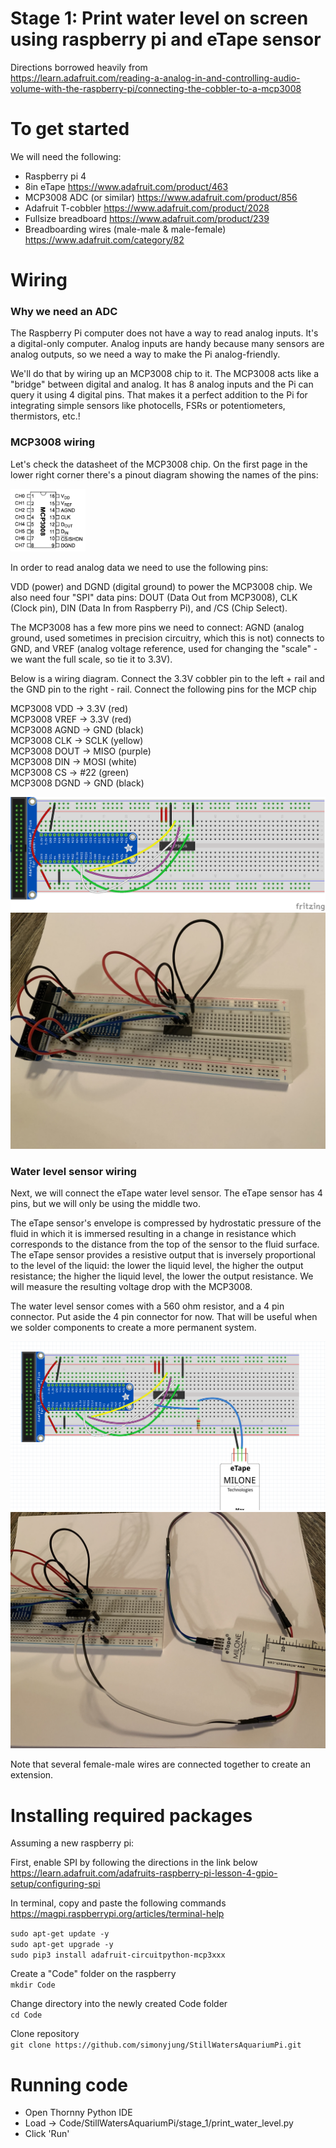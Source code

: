 # Stage 1: Print water level on screen using raspberry pi and eTape sensor

Directions borrowed heavily from  
https://learn.adafruit.com/reading-a-analog-in-and-controlling-audio-volume-with-the-raspberry-pi/connecting-the-cobbler-to-a-mcp3008

# To get started
We will need the following:
- Raspberry pi 4
- 8in eTape
https://www.adafruit.com/product/463
- MCP3008 ADC (or similar)
https://www.adafruit.com/product/856
- Adafruit T-cobbler
https://www.adafruit.com/product/2028
- Fullsize breadboard
https://www.adafruit.com/product/239
- Breadboarding wires (male-male & male-female)
https://www.adafruit.com/category/82

# Wiring

### Why we need an ADC
The Raspberry Pi computer does not have a way to read analog inputs. It's a digital-only computer. 
Analog inputs are handy because many sensors are analog outputs, so we need a way to make the Pi analog-friendly.

We'll do that by wiring up an MCP3008 chip to it. 
The MCP3008 acts like a "bridge" between digital and analog. 
It has 8 analog inputs and the Pi can query it using 4 digital pins. 
That makes it a perfect addition to the Pi for integrating simple sensors like photocells, FSRs or potentiometers, thermistors, etc.!

### MCP3008 wiring

Let's check the datasheet of the MCP3008 chip.
On the first page in the lower right corner there's a pinout diagram showing the names of the pins:
 
 <img src="resources/images/MCP3008Diagram.png" width="120" height="100">

In order to read analog data we need to use the following pins:

VDD (power) and DGND (digital ground) to power the MCP3008 chip. We also need four "SPI" data pins: DOUT (Data Out from MCP3008), CLK (Clock pin), DIN (Data In from Raspberry Pi),  and /CS (Chip Select). 

The MCP3008 has a few more pins we need to connect: AGND (analog ground, used sometimes in precision circuitry, which this is not) connects to GND, and VREF (analog voltage reference, used for changing the "scale" - we want the full scale, so tie it to 3.3V).

Below is a wiring diagram. Connect the 3.3V cobbler pin to the left + rail and the GND pin to the right - rail. Connect the following pins for the MCP chip

MCP3008 VDD -> 3.3V (red)  
MCP3008 VREF -> 3.3V (red)  
MCP3008 AGND -> GND (black)  
MCP3008 CLK -> SCLK (yellow)  
MCP3008 DOUT -> MISO (purple)  
MCP3008 DIN -> MOSI (white)  
MCP3008 CS -> #22 (green)  
MCP3008 DGND -> GND (black)  

<img src="resources/images/mcp3008wiring.png">
<img src="resources/images/mcp3008wiringlive.jpeg">

### Water level sensor wiring
Next, we will connect the eTape water level sensor. The eTape sensor has 4 pins, but we will only be using the middle two. 

The eTape sensor's envelope is compressed by hydrostatic pressure of the fluid in which it is immersed resulting in a change in resistance which corresponds to the distance from the top of the sensor to the fluid surface. The eTape sensor provides a resistive output that is inversely proportional to the level of the liquid: the lower the liquid level, the higher the output resistance; the higher the liquid level, the lower the output resistance. We will measure the resulting voltage drop with the MCP3008.

The water level sensor comes with a 560 ohm resistor, and a 4 pin connector. Put aside the 4 pin connector for now. That will be useful when we solder components to create a more permanent system.

<img src="resources/images/etapewiring.png">
<img src="resources/images/etapewiringlive.jpeg">

Note that several female-male wires are connected together to create an extension.

# Installing required packages

Assuming a new raspberry pi:

First, enable SPI by following the directions in the link below  
https://learn.adafruit.com/adafruits-raspberry-pi-lesson-4-gpio-setup/configuring-spi

In terminal, copy and paste the following commands  
https://magpi.raspberrypi.org/articles/terminal-help

`sudo apt-get update -y`  
`sudo apt-get upgrade -y`  
`sudo pip3 install adafruit-circuitpython-mcp3xxx`  

Create a "Code" folder on the raspberry  
`mkdir Code`

Change directory into the newly created Code folder  
`cd Code`

Clone repository  
`git clone https://github.com/simonyjung/StillWatersAquariumPi.git`

# Running code

- Open Thornny Python IDE
- Load -> Code/StillWatersAquariumPi/stage_1/print_water_level.py
- Click 'Run'
